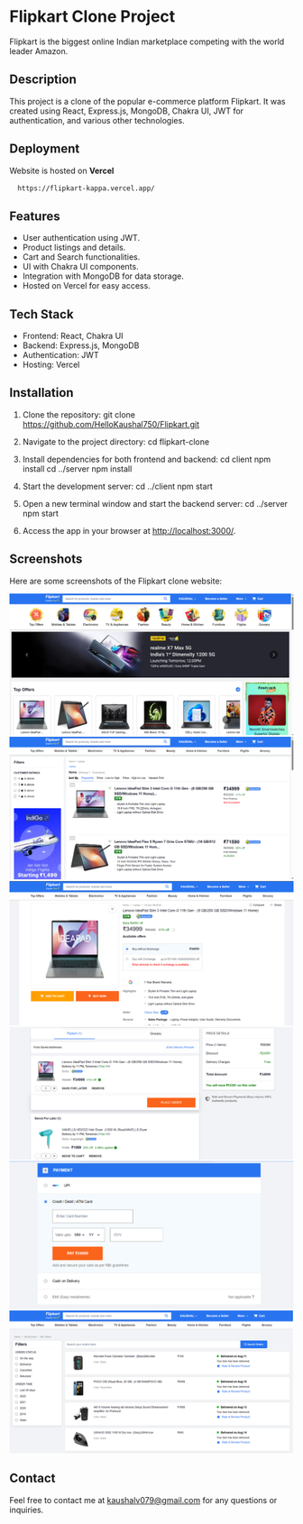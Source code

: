 # Flipkart Clone Project

Flipkart is the biggest online Indian marketplace competing with the world leader Amazon. 

## Description

This project is a clone of the popular e-commerce platform Flipkart. It was created using React, Express.js, MongoDB, Chakra UI, JWT for authentication, and various other technologies.

## Deployment

Website is hosted on **Vercel**

```bash
  https://flipkart-kappa.vercel.app/
```

## Features

- User authentication using JWT.
- Product listings and details.
- Cart and Search functionalities.
- UI with Chakra UI components.
- Integration with MongoDB for data storage.
- Hosted on Vercel for easy access.

## Tech Stack

- Frontend: React, Chakra UI
- Backend: Express.js, MongoDB
- Authentication: JWT
- Hosting: Vercel

## Installation

1. Clone the repository:
git clone https://github.com/HelloKaushal750/Flipkart.git


2. Navigate to the project directory:
cd flipkart-clone


3. Install dependencies for both frontend and backend:
cd client
npm install
cd ../server
npm install


4. Start the development server:
cd ../client
npm start


5. Open a new terminal window and start the backend server:
cd ../server
npm start


6. Access the app in your browser at [http://localhost:3000/](http://localhost:3000/).

## Screenshots

Here are some screenshots of the Flipkart clone website:

![Home Page](Images/home.png)
![Product](Images/product.png)
![Product Details](Images/description.png)
![Cart](Images/cart.png)
![Payment](Images/payment.png)
![My Orders](Images/order.png)


## Contact

Feel free to contact me at kaushalv079@gmail.com for any questions or inquiries.

